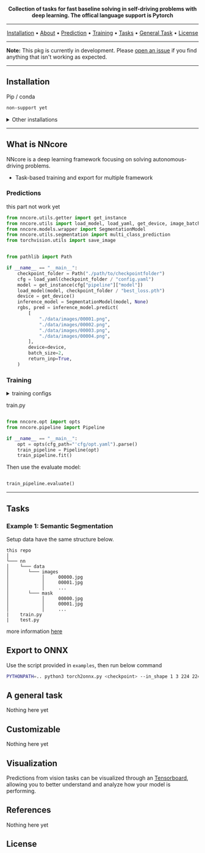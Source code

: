 <div align="center">

**Collection of tasks for fast baseline solving in self-driving problems with deep learning. The offical language support is Pytorch** 

---

<p align="center">
  <a href="#installation">Installation</a> •
  <a href="#what-is-flash">About</a> •
  <a href="#inference">Prediction</a> •
  <a href="#training">Training</a> •
  <a href="#tasks">Tasks</a> •
  <a href="#a-general-task">General Task</a> •
  <a href="#license">License</a>
</p>

</div>

---

__Note:__ This pkg is currently in development. Please [open an issue](https://github.com/HCMUS-ROBOTICS/ssdf-nncore/issues/new/choose) if you find anything that isn't working as expected.

---

## Installation

Pip / conda

```bash
non-support yet
```

<details>
  <summary>Other installations</summary>

To install **nncore** and develop locally

```bash
git clone https://github.com/HCMUS-ROBOTICS/ssdf-nncore nncore 
cd nncore/nn
pip install -r requirements.txt
```

See [Installation]() for more options.
</details>

---

## What is NNcore

NNcore is a deep learning framework focusing on solving autonomous-driving problems.

- Task-based training and export for multiple framework

### Predictions

this part not work yet

```python
from nncore.utils.getter import get_instance
from nncore.utils import load_model, load_yaml, get_device, image_batch_show
from nncore.models.wrapper import SegmentationModel
from nncore.utils.segmentation import multi_class_prediction
from torchvision.utils import save_image


from pathlib import Path

if __name__ == "__main__":
    checkpoint_folder = Path("./path/to/checkpointfolder")
    cfg = load_yaml(checkpoint_folder / "config.yaml")
    model = get_instance(cfg["pipeline"]["model"])
    load_model(model, checkpoint_folder / "best_loss.pth")
    device = get_device()
    inference_model = SegmentationModel(model, None)
    rgbs, pred = inference_model.predict(
        [
            "./data/images/00001.png",
            "./data/images/00002.png",
            "./data/images/00003.png",
            "./data/images/00004.png",
        ],
        device=device,
        batch_size=2,
        return_inp=True,
    )

```

### Training

<details>
  <summary>training configs</summary>
cfg/opt.yaml

```yaml

opts:
  pretrained: null # untested yet
  id: default

  debug: True # if debug = true, model will not save checkpoint, untested yet
  demo: False # not support yet
  resume: False # not support yet
  test: False # untested yet

  nepochs: # number of epoch

  gpus: 0,1,2,3 # not support yet
  num_workers: # worker num
  fp16: True # untested yet

  val_step: # validate freq
  log_step: # log freq

  num_iters: -1 # unsupport yet
  save_dir: # save directory (sample images, checkpoints, cfg)
  verbose: # if verbose is False, no console logging during training 
  seed: # fixed random seed
  cfg_pipeline:  # path to pipeline.yaml


```

pipeline.yaml

```yaml

learner:
  name: # learner name
  args:
device:
  name: # not support yet
  args:
model:
  name: # model name
  args:
criterion:
  name: # loss name
  args:
optimizer:
  name: # optimizer name
  args:
metric:
  - name: # metric names
    args:
scheduler:
  name: # scheduler lr name
  args:
data:
  # optional, if train and val is not Null, pipeline will use your dataset directly
  train: # dataset name
    name:                   
    args:
    loader:
      name: DataLoader
      args:
        batch_size:     16
        shuffle:        True
        drop_last:      True 
  val: 
    name: # dataset name                   
    args:
    loader:
      name: DataLoader
      args:
        batch_size:     16
        shuffle:        True
        drop_last:      False
  # optional, if trainval is not Null, train and val is Null, pipeline will split your dataset
  trainval: 
    test_ratio: 0.2
    dataset:
      name: #dataset name
      constructor: # constructor name if default is not init 
      args:
    loader:
      train:
        name: # train data loader
        args:
      val:
        name: # val data loader
        args:

```

</details>

train.py

```python

from nncore.opt import opts
from nncore.pipeline import Pipeline

if __name__ == "__main__":
    opt = opts(cfg_path="'cfg/opt.yaml").parse()
    train_pipeline = Pipeline(opt)
    train_pipeline.fit()

```

Then use the evaluate model:

```python

train_pipeline.evaluate()

```

---

## Tasks

### Example 1: Semantic Segmentation

Setup data have the same structure below.

```
this repo
│
└─── nn
│    └─── data
│       └─── images
│            │     00000.jpg
│            │     00001.jpg
│            │     ...
│       └─── mask
│            │     00000.jpg
│            │     00001.jpg
│            │     ...
|    train.py
|    test.py
```

more information [here](examples/segmentation)

## Export to ONNX

Use the script provided in `examples`, then run below command

```bash
PYTHONPATH=.. python3 torch2onnx.py <checkpoint> --in_shape 1 3 224 224 --inputs input --outputs output
```

## A general task

Nothing here yet

## Customizable

Nothing here yet

## Visualization

Predictions from vision tasks can be visualized through an [Tensorboard](https://www.tensorflow.org/tensorboard), allowing you to better understand and analyze how your model is performing.

## References

Nothing here yet

## License
